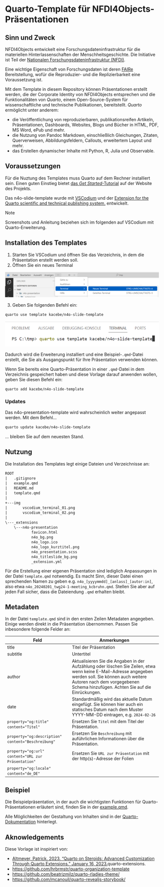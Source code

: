 # Quarto-Template für NFDI4Objects-Präsentationen

## Sinn und Zweck

NFDI4Objects entwickelt eine Forschungsdateninfrastruktur für die materiellen Hinterlassenschaften der Menschheitsgeschichte. Die Initiative ist Teil der [Nationalen Forschungsdateninfrastruktur (NFDI)](https://www.nfdi.de/).

Eine wichtige Eigenschaft von Forschungsdaten ist deren [FAIRe](https://www.go-fair.org/fair-principles/) Bereitstellung, wofür die Reproduzier- und die Replizierbarkeit eine Voraussetzung ist.

Mit dem Template in diesem Repository können Präsentationen erstellt werden, die der Corporate Identity von NFDI4Objects entsprechen und die Funktionalitäten von *Quarto*, einem Open-Source-System für wissenschaftliche und technische Publikationen, bereitstellt. *Quarto* ermöglicht unter anderem:
- die Veröffentlichung von reproduzierbaren, publikationsreifen Artikeln, Präsentationen, Dashboards, Websites, Blogs und Bücher in HTML, PDF, MS Word, ePub und mehr.
- die Nutzung von Pandoc Markdown, einschließlich Gleichungen, Zitaten, Querverweisen, Abbildungsfeldern, Callouts, erweitertem Layout und mehr.
- das Erstellen dynamischer Inhalte mit Python, R, Julia und Observable.


## Voraussetzungen

Für die Nuztung des Templates muss Quarto auf dem Rechner installiert sein. Einen guten Einstieg bietet [das *Get Started*-Tutorial](https://quarto.org/docs/get-started/) auf der Website des Projekts.

Das n4o-slide-template wurde mit [VSCodium](https://vscodium.com/) und der [Extension for the Quarto scientific and technical publishing system.](https://open-vsx.org/extension/quarto/quarto) entwickelt.

> [!NOTE]
Screenshots und Anleitung beziehen sich im folgenden auf VSCodium mit Quarto-Erweiterung.

## Installation des Templates

1. Starten Sie VSCodium und öffnen Sie das Verzeichnis, in dem die Präsentation erstellt werden soll.
2. Öffnen Sie ein neues Terminal

![](img/vscodium_terminal_01.png)

3. Geben Sie folgenden Befehl ein:
```bash
quarto use template kacebe/n4o-slide-template
```

![](img/vscodium_terminal_02.png)

Dadurch wird die Erweiterung installiert und eine Beispiel-`.qmd`-Datei erstellt, die Sie als Ausgangspunkt für Ihre Präsentation verwenden können.

Wenn Sie bereits eine Quarto-Präsentation in einer `.qmd`-Datei in dem Verzeichnis gespeichert haben und diese Vorlage darauf anwenden wollen, geben Sie diesen Befehl ein:

```bash
quarto add kacebe/n4o-slide-template
```

### Updates

Das n4o-presentation-template wird wahrscheinlich weiter angepasst werden. Mit dem Befehl...

```bash
quarto update kacebe/n4o-slide-template
```

... bleiben Sie auf dem neuesten Stand.

## Nutzung

Die Installation des Templates legt einige Dateien und Verzeichnisse an:

```
ROOT
|   .gitignore
|   example.qmd
|   README.md
|   template.qmd
|   
+---img
|       vscodium_terminal_01.png
|       vscodium_terminal_02.png
|       
\---_extensions
    \---n4o-presentation
            favicon.html
            n4o_bg.png
            n4o_logo.ico
            n4o_logo_kurztitel.png
            n4o_presentation.scss
            n4o_titleslide_bg.png
            _extension.yml
```

Für die Erstellung einer eigenen Präsentation sind lediglich Anpassungen in der Datei `template.qmd` notwendig. Es macht Sinn, dieser Datei einen sprechenden Namen zu geben e.g. `n4o_[yyyymmdd]_[anlass]_[autor:in]`, also etwa `n4o_20240201_twg24-1-meeting_kcbruhn.qmd`. Stellen Sie aber auf jeden Fall sicher, dass die Dateiendung `.qmd` erhalten bleibt.

## Metadaten

In der Datei `template.qmd` sind in den ersten Zeilen Metadaten angegeben. Einige werden direkt in die Präsentation übernommen. Passen Sie inbesondere folgende Felder an:

| Feld  | Anmerkungen  |
|---|---|
| title | Titel der Präsentation |
| subtitle | Untertitel |
| author  | Aktualisieren Sie die Angaben in der Aufzählung oder löschen Sie Zeilen, etwa wenn keine E-Mail-Adresse angegeben werden soll. Sie können auch weitere Autoren nach dem vorgegebenen Schema hinzufügen. Achten Sie auf die Einrückungen.  |
| date | Standardmäßig wird das aktuelle Datum eingefügt. Sie können hier auch ein statisches Datum nach dem Muster YYYY-MM-DD eintragen, e.g. `2024-02-26` |
|`property="og:title" content="Titel"` | Ersetzen Sie `Titel` mit dem Titel der Präsentation. |
| `property="og:description" content="Beschreibung"` | Ersetzen Sie `Beschreibung` mit auführlichen Informationen über die Präsentation.  |
| `property="og:url" content="URL zur Präsentation"` | Ersetzen Sie `URL zur Präsentation` mit der http(s)-Adresse der Folien  |
| `property="og:locale" content="de_DE"` |  |


## Beispiel

Die Beispielpräsentation, in der auch die wichtigsten Funktionen für Quarto-Präsentationen erläutert sind, finden Sie in der [example.qmd](example.qmd).

Alle Möglichkeiten der Gestaltung von Inhalten sind in der [Quarto-Dokumentation](https://quarto.org/docs/presentations/revealjs/#overview) hinterlegt.

## Aknowledgements

Diese Vorlage ist inspiriert von:

- [Altmeyer, Patrick. 2023. “Quarto on Steroids: Advanced Customization Through Quarto Extensions.” January 16, 2023.](https://www.paltmeyer.com/blog//blog/posts/)quarto-extensions. 
- https://github.com/hrbrmstr/quarto-organization-template
- https://github.com/beatrizmilz/quarto-rladies-theme/
- https://github.com/mcanouil/quarto-revealjs-storybook/